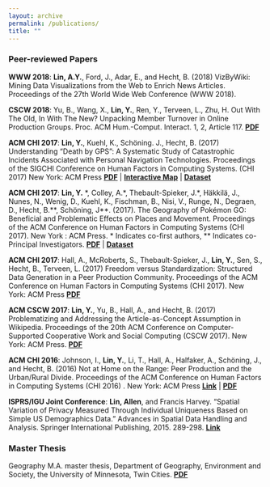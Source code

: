 ```yaml
---
layout: archive
permalink: /publications/
title: ""
---
```

### Peer-reviewed Papers
**WWW 2018**: **Lin, A.Y.**, Ford, J., Adar, E., and Hecht, B. (2018) VizByWiki: Mining Data Visualizations from the Web to Enrich News Articles. Proceedings of the 27th World Wide Web Conference (WWW 2018). 

**CSCW 2018**: Yu, B., Wang, X., **Lin, Y.**, Ren, Y., Terveen, L., Zhu, H. Out With The Old, In With The New? Unpacking Member Turnover in Online Production Groups. Proc. ACM Hum.-Comput. Interact. 1, 2, Article 117.
[**PDF**](https://www-users.cs.umn.edu/~bowen-yu/Publications/pacmhci117-yuA.pdf)

**ACM CHI 2017**: **Lin, Y.**, Kuehl, K., Schöning. J., Hecht, B. (2017) Understanding “Death by GPS”: A Systematic Study of Catastrophic Incidents Associated with Personal Navigation Technologies. Proceedings of the SIGCHI Conference on Human Factors in Computing Systems. (CHI 2017) New York: ACM Press
[**PDF**](https://drive.google.com/file/d/0B7_jwJc8w6BZMGhKR0tjVlNuMjA/view?usp=sharing) | [**Interactive Map**](https://cheetah90.github.io/gps_failure/) | [**Dataset**](https://github.com/cheetah90/gps_failure)

**ACM CHI 2017**: **Lin, Y.** \*, Colley, A.\*, Thebault-Spieker, J.\*, Häkkilä, J., Nunes, N., Wenig, D., Kuehl, K., Fischman, B., Nisi, V., Runge, N., Degraen, D., Hecht, B.\*\*, Schöning, J\*\*. (2017). The Geography of Pokémon GO: Beneficial and Problematic Effects on Places and Movement. Proceedings of the ACM Conference on Human Factors in Computing Systems (CHI 2017). New York : ACM Press. \* Indicates co-first authors, \*\* Indicates co-Principal Investigators.
[**PDF**](https://drive.google.com/file/d/0B7_jwJc8w6BZSU0xTHBTQ0lQQmc/view?usp=sharing) | [**Dataset**](https://github.com/PokemonGoCHI17/PokemonGo2017_Field_Survey_Data)

**ACM CHI 2017**: Hall, A., McRoberts, S., Thebault-Spieker, J., **Lin, Y.**, Sen, S., Hecht, B., Terveen, L. (2017) Freedom versus Standardization: Structured Data Generation in a Peer Production Community. Proceedings of the ACM Conference on Human Factors in Computing Systems (CHI 2017). New York: ACM Press
[**PDF**](https://drive.google.com/file/d/0B7_jwJc8w6BZek1FUUVMZkNqRG8/view?usp=sharing)

**ACM CSCW 2017**: **Lin, Y.**, Yu, B., Hall, A., and Hecht, B. (2017) Problematizing and Addressing the Article-as-Concept Assumption in Wikipedia. Proceedings of the 20th ACM Conference on Computer-Supported Cooperative Work and Social Computing (CSCW 2017). New York: ACM Press.
[**PDF**](http://brenthecht.com/publications/cscw17_subarticles.pdf)

**ACM CHI 2016**: Johnson, I., **Lin, Y.**, Li, T., Hall, A., Halfaker, A., Schöning, J., and Hecht, B. (2016) Not at Home on the Range: Peer Production and the Urban/Rural Divide. Proceedings of the ACM Conference on Human Factors in Computing Systems (CHI 2016) . New York: ACM Press
[**Link**](http://dl.acm.org/citation.cfm?id=2858123) | [**PDF**](http://brenthecht.com/publications/CHI2016_ruralurbanpeerproduction.pdf)

**ISPRS/IGU Joint Conference**: **Lin, Allen**, and Francis Harvey. “Spatial Variation of Privacy Measured Through Individual Uniqueness Based on Simple US Demographics Data.” Advances in Spatial Data Handling and Analysis. Springer International Publishing, 2015. 289-298. 
[**Link**](http://link.springer.com/chapter/10.1007/978-3-319-19950-4_17#page-1)

### Master Thesis
Geography M.A. master thesis, Department of Geography, Environment and Society, the University of Minnesota, Twin Cities. 
[**PDF**](https://drive.google.com/file/d/0B0Fv3wNAOTJzNHJHTXozLUVIcWc/view?usp=sharing)

